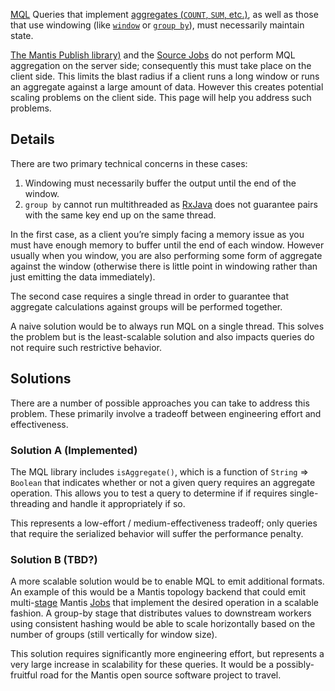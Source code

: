 [MQL] Queries that implement [aggregates (`COUNT`, `SUM`, etc.)](/mantis/MQL/operators#aggregates), as
well as those that use windowing (like [`window`](/mantis/MQL/operators#window) or
[`group by`](/mantis/MQL/operators#group-by)), must necessarily maintain state.

[The Mantis Publish library)](/mantis/glossary#mantispublish) and the [Source Jobs] do not perform MQL
aggregation on the server side; consequently this must take place on the client side. This limits
the blast radius if a client runs a long window or runs an aggregate against a large amount of data.
However this creates potential scaling problems on the client side. This page will help you address
such problems.

## Details
There are two primary technical concerns in these cases:

1. Windowing must necessarily buffer the output until the end of the window.
1. `group by` cannot run multithreaded as [RxJava] does not guarantee pairs with the same key end up
   on the same thread.

In the first case, as a client you’re simply facing a memory issue as you must have enough memory to
buffer until the end of each window. However usually when you window, you are also performing some
form of aggregate against the window (otherwise there is little point in windowing rather than just
emitting the data immediately).

The second case requires a single thread in order to guarantee that aggregate calculations against
groups will be performed together.

A naive solution would be to always run MQL on a single thread. This solves the problem but is the
least-scalable solution and also impacts queries do not require such restrictive behavior.

## Solutions
There are a number of possible approaches you can take to address this problem. These primarily
involve a tradeoff between engineering effort and effectiveness.

### Solution A (Implemented)
The MQL library includes `isAggregate()`, which is a function of `String` ⇒ `Boolean` that indicates
whether or not a given query requires an aggregate operation. This allows you to test a query to
determine if if requires single-threading and handle it appropriately if so.

This represents a low-effort / medium-effectiveness tradeoff; only queries that require the
serialized behavior will suffer the performance penalty.

### Solution B (TBD?)
A more scalable solution would be to enable MQL to emit additional formats. An example of this would
be a Mantis topology backend that could emit multi-[stage] Mantis [Jobs] that implement the desired
operation in a scalable fashion. A group-by stage that distributes values to downstream workers
using consistent hashing would be able to scale horizontally based on the number of groups (still
vertically for window size).

This solution requires significantly more engineering effort, but represents a very large increase
in scalability for these queries. It would be a possibly-fruitful road for the Mantis open source
software project to travel.

<!-- Do not edit below this line -->
<!-- START -->
<!-- This section comes from the file "reference_links". It is automagically inserted into other files by means of the "refgen" script, also in the "docs/" directory. Edit this section only in the "reference_links" file, not in any of the other files in which it is included, or your edits will be overwritten. -->
[artifact]:                /mantis/glossary#artifact          "Each Mantis Job has an associated artifact file that contains its source code and JSON configuration."
[artifacts]:               /mantis/glossary#artifact          "Each Mantis Job has an associated artifact file that contains its source code and JSON configuration."
[artifact file]:           /mantis/glossary#artifact          "Each Mantis Job has an associated artifact file that contains its source code and JSON configuration."
[artifact files]:          /mantis/glossary#artifact          "Each Mantis Job has an associated artifact file that contains its source code and JSON configuration."
[autoscale]:               /mantis/glossary#autoscaling       "You can establish an autoscaling policy for each component of your Mantis Job that governs how Mantis adjusts the number of workers assigned to that component as its workload changes."
[autoscaled]:              /mantis/glossary#autoscaling       "You can establish an autoscaling policy for each component of your Mantis Job that governs how Mantis adjusts the number of workers assigned to that component as its workload changes."
[autoscales]:              /mantis/glossary#autoscaling       "You can establish an autoscaling policy for each component of your Mantis Job that governs how Mantis adjusts the number of workers assigned to that component as its workload changes."
[autoscaling]:             /mantis/glossary#autoscaling       "You can establish an autoscaling policy for each component of your Mantis Job that governs how Mantis adjusts the number of workers assigned to that component as its workload changes."
[scalable]:                /mantis/glossary#autoscaling       "You can establish an autoscaling policy for each component of your Mantis Job that governs how Mantis adjusts the number of workers assigned to that component as its workload changes."
[AWS]:                     javascript:void(0)          "Amazon Web Services"
[backpressure]:            /mantis/glossary#backpressure      "Backpressure refers to a set of possible strategies for coping with ReactiveX Observables that produce items more rapidly than their observers consume them."
[Binary compression]:      /mantis/glossary#binarycompression
[broadcast]:               /mantis/glossary#broadcast         "In broadcast mode, each worker of your job gets all the data from all workers of the Source Job rather than having that data distributed equally among the workers of your job."
[broadcast mode]:          /mantis/glossary#broadcast         "In broadcast mode, each worker of your job gets all the data from all workers of the Source Job rather than having that data distributed equally among the workers of your job."
[Cassandra]:               /mantis/glossary#cassandra         "Apache Cassandra is an open source, distributed database management system."
[cluster]:                 /mantis/glossary#cluster           "A Mantis Job Cluster is a containing entity for Mantis Jobs. It defines metadata and certain service-level agreements. Job Clusters ease job lifecycle management and job revisioning."
[clusters]:                /mantis/glossary#cluster           "A Mantis Job Cluster is a containing entity for Mantis Jobs. It defines metadata and certain service-level agreements. Job Clusters ease job lifecycle management and job revisioning."
[cold]:                    /mantis/glossary#cold              "A cold ReactiveX Observable waits until an observer subscribes to it before it begins to emit items. This means the observer is guaranteed to see the whole Observable sequence from the beginning. This is in contrast to a hot Observable, which may begin emitting items as soon as it is created, even before observers have subscribed to it."
[cold Observable]:         /mantis/glossary#cold              "A cold ReactiveX Observable waits until an observer subscribes to it before it begins to emit items. This means the observer is guaranteed to see the whole Observable sequence from the beginning. This is in contrast to a hot Observable, which may begin emitting items as soon as it is created, even before observers have subscribed to it."
[cold Observables]:        /mantis/glossary#cold              "A cold ReactiveX Observable waits until an observer subscribes to it before it begins to emit items. This means the observer is guaranteed to see the whole Observable sequence from the beginning. This is in contrast to a hot Observable, which may begin emitting items as soon as it is created, even before observers have subscribed to it."
[component]:               /mantis/glossary#component         "A Mantis Job is composed of three types of component: a Source, one or more Processing Stages, and a Sink."
[components]:              /mantis/glossary#component         "A Mantis Job is composed of three types of component: a Source, one or more Processing Stages, and a Sink."
[custom source]:           /mantis/glossary#customsource      "In contrast to a Source Job, which is a built-in variety of Source component designed to pull data from a common sort of data source, a custom source typically accesses data from less-common sources or has unusual delivery guarantee semantics."
[custom sources]:          /mantis/glossary#customsource      "In contrast to a Source Job, which is a built-in variety of Source component designed to pull data from a common sort of data source, a custom source typically accesses data from less-common sources or has unusual delivery guarantee semantics."
[executor]:                /mantis/glossary#executor          "The stage executor is responsible for loading the bytecode for a Mantis Job and then executing its stages and workers in a coordinated fashion. In the Mesos UI, workers are also referred to as executors."
[executors]:               /mantis/glossary#executor          "The stage executor is responsible for loading the bytecode for a Mantis Job and then executing its stages and workers in a coordinated fashion. In the Mesos UI, workers are also referred to as executors."
[fast property]: /mantis/glossary#fastproperties "Fast properties allow you to change the behavior of Netflix services without recompiling and redeploying them."
[fast properties]: /mantis/glossary#fastproperties "Fast properties allow you to change the behavior of Netflix services without recompiling and redeploying them."
[Fenzo]:                   /mantis/glossary#fenzo             "Fenzo is a Java library that implements a generic task scheduler for Mesos frameworks."
[grouped]:                 /mantis/glossary#grouped           "Grouped data is distinguished from scalar data in that each datum is accompanied by a key that indicates what group it belongs to. Grouped data can be processed by a RxJava GroupedObservable or by a MantisGroup."
[grouped data]:            /mantis/glossary#grouped           "Grouped data is distinguished from scalar data in that each datum is accompanied by a key that indicates what group it belongs to. Grouped data can be processed by a RxJava GroupedObservable or by a MantisGroup."
[GRPC]:                    /mantis/glossary#grpc              "gRPC is an open-source RPC framework using Protocol Buffers."
[hot]:                     /mantis/glossary#hot               "A hot ReactiveX Observable may begin emitting items as soon as it is created, even before observers have subscribed to it. This means the observer may miss items that were emitted before the observer subscribed. This is in contrast to a cold Observable, which waits until an observer subscribes to it before it begins to emit items."
[hot Observable]:          /mantis/glossary#hot               "A hot ReactiveX Observable may begin emitting items as soon as it is created, even before observers have subscribed to it. This means the observer may miss items that were emitted before the observer subscribed. This is in contrast to a cold Observable, which waits until an observer subscribes to it before it begins to emit items."
[hot Observables]:         /mantis/glossary#hot               "A hot ReactiveX Observable may begin emitting items as soon as it is created, even before observers have subscribed to it. This means the observer may miss items that were emitted before the observer subscribed. This is in contrast to a cold Observable, which waits until an observer subscribes to it before it begins to emit items."
[JMC]:                     /mantis/glossary#jmc               "Java Mission Control is a tool from Oracle with which developers can monitor and manage Java applications."
[job]:                     /mantis/glossary#job               "A Mantis Job takes in a stream of data, transforms it by using RxJava operators, and then outputs the results as another stream. It is composed of a Source, one or more Processing Stages, and a Sink."
[jobs]:                    /mantis/glossary#job               "A Mantis Job takes in a stream of data, transforms it by using RxJava operators, and then outputs the results as another stream. It is composed of a Source, one or more Processing Stages, and a Sink."
[Mantis job]:              /mantis/glossary#job               "A Mantis Job takes in a stream of data, transforms it by using RxJava operators, and then outputs the results as another stream. It is composed of a Source, one or more Processing Stages, and a Sink."
[Mantis jobs]:             /mantis/glossary#job               "A Mantis Job takes in a stream of data, transforms it by using RxJava operators, and then outputs the results as another stream. It is composed of a Source, one or more Processing Stages, and a Sink."
[job cluster]:             /mantis/glossary#jobcluster        "A Mantis Job Cluster is a containing entity for Mantis Jobs. It defines metadata and certain service-level agreements. Job Clusters ease job lifecycle management and job revisioning."
[job clusters]:            /mantis/glossary#jobcluster        "A Mantis Job Cluster is a containing entity for Mantis Jobs. It defines metadata and certain service-level agreements. Job Clusters ease job lifecycle management and job revisioning."
[Job Master]:              /mantis/glossary#jobmaster         "If a job is configured with autoscaling, Mantis will add a Job Master component to it as its initial component. This component will send metrics back to Mantis to help it govern the autoscaling process."
[Mantis Master]:           /mantis/glossary#mantismaster      "The Mantis Master coordinates the execution of [Mantis Jobs] and starts the services on each Worker."
[Kafka]:                   /mantis/glossary#kafka             "Apache Kafka is a large-scale, distributed streaming platform."
[keyed data]:              /mantis/glossary#keyed             "Grouped (or keyed) data is distinguished from scalar data in that each datum is accompanied by a key that indicates what group it belongs to. Grouped data can be processed by a RxJava GroupedObservable or by a MantisGroup."
[Keystone]:                /mantis/glossary#keystone          "Keystone is Netflix’s data backbone, a stream processing platform that focuses on data analytics."
[label]:                   /mantis/glossary#label             "A label is a text key/value pair that you can add to a Job Cluster or to an individual Job to make it easier to search for or group."
[labels]:                  /mantis/glossary#label             "A label is a text key/value pair that you can add to a Job Cluster or to an individual Job to make it easier to search for or group."
[Log4j]:                   /mantis/glossary#log4j             "Log4j is a Java-based logging framework."
[Apache Mesos]:            /mantis/glossary#mesos             "Apache Mesos is an open-source technique for balancing resources across frameworks in clusters."
[Mesos]:                   /mantis/glossary#mesos             "Apache Mesos is an open-source technique for balancing resources across frameworks in clusters."
[metadata]:                /mantis/glossary#metadata          "Mantis inserts metadata into its Job payload. This may include information about where the data came from, for instance. You can define additional metadata to include in the payload when you establish the Job Cluster."
[meta message]:            /mantis/glossary#metamessage       "A Source Job may occasionally inject meta messages into its data stream that indicate things like data drops."
[meta messages]:           /mantis/glossary#metamessage       "A Source Job may occasionally inject meta messages into its data stream that indicate things like data drops."
[migration strategy]:      /mantis/glossary#migration
[migration strategies]:    /mantis/glossary#migration
[MRE]:                     /mantis/glossary#mre               "Mantis Publish (a.k.a. Mantis Realtime Events, or MRE) is a library that your application can use to stream events into Mantis while respecting MQL filters."
[Mantis Publish]:          /mantis/glossary#mantispublish     "Mantis Publish is a library that your application can use to stream events into Mantis while respecting MQL filters."
[Mantis Query Language]:   /mantis/glossary#mql               "You use Mantis Query Language to define filters and other data processing that Mantis applies to a Source data stream at its point of origin, so as to reduce the amount of data going over the wire."
[MQL]:                     /mantis/glossary#mql               "You use Mantis Query Language to define filters and other data processing that Mantis applies to a Source data stream at its point of origin, so as to reduce the amount of data going over the wire."
[Observable]:              /mantis/glossary#observable        "In ReactiveX an Observable is the method of processing a stream of data in a way that facilitates its transformation and consumption by observers. Observables come in hot and cold varieties. There is also a GroupedObservable that is specialized to grouped data."
[Observables]:             /mantis/glossary#observable        "In ReactiveX an Observable is the method of processing a stream of data in a way that facilitates its transformation and consumption by observers. Observables come in hot and cold varieties. There is also a GroupedObservable that is specialized to grouped data."
[parameter]:               /mantis/glossary#parameter         "A Mantis Job may accept parameters that modify its behavior. You can define these in your Job Cluster definition, and set their values on a per-Job basis."
[parameters]:              /mantis/glossary#parameter         "A Mantis Job may accept parameters that modify its behavior. You can define these in your Job Cluster definition, and set their values on a per-Job basis."
[Processing Stage]:        /mantis/glossary#stage             "A Processing Stage component of a Mantis Job transforms the RxJava Observables it obtains from the Source component."
[Processing Stages]:       /mantis/glossary#stage             "A Processing Stage component of a Mantis Job transforms the RxJava Observables it obtains from the Source component."
[stage]:                   /mantis/glossary#stage             "A Processing Stage component of a Mantis Job transforms the RxJava Observables it obtains from the Source component."
[stages]:                  /mantis/glossary#stage             "A Processing Stage component of a Mantis Job transforms the RxJava Observables it obtains from the Source component."
[property]:                /mantis/glossary#property          "A property is a particular named data value found within events in an event stream."
[properties]:              /mantis/glossary#property          "A property is a particular named data value found within events in an event stream."
[Reactive Stream]:         /mantis/glossary#reactivestreams   "Reactive Streams is the latest advance of the ReactiveX project. It is an API for manipulating streams of asynchronous data in a non-blocking fashion, with backpressure."
[Reactive Streams]:        /mantis/glossary#reactivestreams   "Reactive Streams is the latest advance of the ReactiveX project. It is an API for manipulating streams of asynchronous data in a non-blocking fashion, with backpressure."
[ReactiveX]:               /mantis/glossary#reactivex         "ReactiveX is a software technique for transforming, combining, reacting to, and managing streams of data. RxJava is an example of a library that implements this technique."
[RxJava]:                  /mantis/glossary#rxjava            "RxJava is the Java implementation of ReactiveX, a software technique for transforming, combining, reacting to, and managing streams of data."
[downsample]:              /mantis/glossary#sampling          "Sampling is an MQL strategy for mitigating data volume issues. There are two sampling strategies: Random and Sticky. Random sampling uniformly downsamples the source stream to a percentage of its original volume. Sticky sampling selectively samples data from the source stream based on key values."
[sample]:                  /mantis/glossary#sampling          "Sampling is an MQL strategy for mitigating data volume issues. There are two sampling strategies: Random and Sticky. Random sampling uniformly downsamples the source stream to a percentage of its original volume. Sticky sampling selectively samples data from the source stream based on key values."
[sampled]:                 /mantis/glossary#sampling          "Sampling is an MQL strategy for mitigating data volume issues. There are two sampling strategies: Random and Sticky. Random sampling uniformly downsamples the source stream to a percentage of its original volume. Sticky sampling selectively samples data from the source stream based on key values."
[samples]:                 /mantis/glossary#sampling          "Sampling is an MQL strategy for mitigating data volume issues. There are two sampling strategies: Random and Sticky. Random sampling uniformly downsamples the source stream to a percentage of its original volume. Sticky sampling selectively samples data from the source stream based on key values."
[sampling]:                /mantis/glossary#sampling          "Sampling is an MQL strategy for mitigating data volume issues. There are two sampling strategies: Random and Sticky. Random sampling uniformly downsamples the source stream to a percentage of its original volume. Sticky sampling selectively samples data from the source stream based on key values."
[scalar]:                  /mantis/glossary#scalar            "Scalar data is distinguished from keyed or grouped data in that it is not categorized into groups by key. Scalar data can be processed by an ordinary ReactiveX Observable."
[scalar data]:             /mantis/glossary#scalar            "Scalar data is distinguished from keyed or grouped data in that it is not categorized into groups by key. Scalar data can be processed by an ordinary ReactiveX Observable."
[Sink]:                    /mantis/glossary#sink              "The Sink is the final component of a Mantis Job. It takes the Observable that has been transformed by the Processing Stage and outputs it in the form of a new data stream."
[Sinks]:                   /mantis/glossary#sink              "The Sink is the final component of a Mantis Job. It takes the Observable that has been transformed by the Processing Stage and outputs it in the form of a new data stream."
[Sink component]:          /mantis/glossary#sink              "The Sink is the final component of a Mantis Job. It takes the Observable that has been transformed by the Processing Stage and outputs it in the form of a new data stream."
[service-level agreement]:  /mantis/glossary#sla               "A service-level agreement, in the Mantis context, is defined on a per-Cluster basis. You use it to configure how many Jobs in the cluster will be in operation at any time, among other things."
[service-level agreements]: /mantis/glossary#sla               "A service-level agreement, in the Mantis context, is defined on a per-Cluster basis. You use it to configure how many Jobs in the cluster will be in operation at any time, among other things."
[SLA]:                     /mantis/glossary#sla               "A service-level agreement, in the Mantis context, is defined on a per-Cluster basis. You use it to configure how many Jobs in the cluster will be in operation at any time, among other things."
[Source]:                  /mantis/glossary#source            "The Source component of a Mantis Job fetches data from a source outside of Mantis and makes it available to the Processing Stage component in the form of an RxJava Observable. There are two varieties of Source: a Source Job and a custom source."
[Sources]:                 /mantis/glossary#source            "The Source component of a Mantis Job fetches data from a source outside of Mantis and makes it available to the Processing Stage component in the form of an RxJava Observable. There are two varieties of Source: a Source Job and a custom source."
[Source Job]:              /mantis/glossary#sourcejob         "A Source Job is a Mantis Job that you can use as a Source, which wraps a data source external to Mantis and makes it easier for you to create a job that observes its data."
[Source Jobs]:             /mantis/glossary#sourcejob         "A Source Job is a Mantis Job that you can use as a Source, which wraps a data source external to Mantis and makes it easier for you to create a job that observes its data."
[Spinnaker]: /mantis/glossary#spinnaker "Spinnaker is a set of resources that help you deploy and manage resources in the cloud."
[SSE]:                     /mantis/glossary#sse               "Server-sent events (SSE) are a way for a browser to receive automatic updates from a server through an HTTP connection. Mantis includes an SSE Sink."
[server-sent event]:       /mantis/glossary#sse               "Server-sent events (SSE) are a way for a browser to receive automatic updates from a server through an HTTP connection. Mantis includes an SSE Sink."
[server-sent events]:      /mantis/glossary#sse               "Server-sent events (SSE) are a way for a browser to receive automatic updates from a server through an HTTP connection. Mantis includes an SSE Sink."
[transform]:               /mantis/glossary#transformation    "A transformation acts on each datum from a stream or Observables of data, changing it in some manner before passing it along as a new stream or Observable. Transformations may change data between scalar and grouped forms."
[transformed]:             /mantis/glossary#transformation    "A transformation acts on each datum from a stream or Observables of data, changing it in some manner before passing it along as a new stream or Observable. Transformations may change data between scalar and grouped forms."
[transforms]:              /mantis/glossary#transformation    "A transformation acts on each datum from a stream or Observables of data, changing it in some manner before passing it along as a new stream or Observable. Transformations may change data between scalar and grouped forms."
[transformation]:          /mantis/glossary#transformation    "A transformation acts on each datum from a stream or Observables of data, changing it in some manner before passing it along as a new stream or Observable. Transformations may change data between scalar and grouped forms."
[transformations]:         /mantis/glossary#transformation    "A transformation acts on each datum from a stream or Observables of data, changing it in some manner before passing it along as a new stream or Observable. Transformations may change data between scalar and grouped forms."
[transient]:               /mantis/glossary#transient         "A transient (or ephemeral) Mantis Job is automatically killed by Mantis after a certain amount of time has passed since the last subscriber to the job disconnects."
[transient job]:           /mantis/glossary#transient         "A transient (or ephemeral) Mantis Job is automatically killed by Mantis after a certain amount of time has passed since the last subscriber to the job disconnects."
[transient jobs]:          /mantis/glossary#transient         "A transient (or ephemeral) Mantis Job is automatically killed by Mantis after a certain amount of time has passed since the last subscriber to the job disconnects."
[WebSocket]:               /mantis/glossary#websocket         "WebSocket is a two-way, interactive communication channel that works over HTTP. In the Mantis context, it is an alternative to SSE."
[Worker]:                  /mantis/glossary#worker            "A worker is the smallest unit of work that is scheduled within a Mantis component. You can configure how many resources Mantis allocates to each worker, and Mantis will adjust the number of workers your Mantis component needs based on its autoscaling policy."
[Workers]:                 /mantis/glossary#worker            "A worker is the smallest unit of work that is scheduled within a Mantis component. You can configure how many resources Mantis allocates to each worker, and Mantis will adjust the number of workers your Mantis component needs based on its autoscaling policy."
[Zookeeper]:               /mantis/glossary#zookeeper         "Apache Zookeeper is an open-source server that maintains configuration information and other services required by distributed applications."
<!-- END -->
